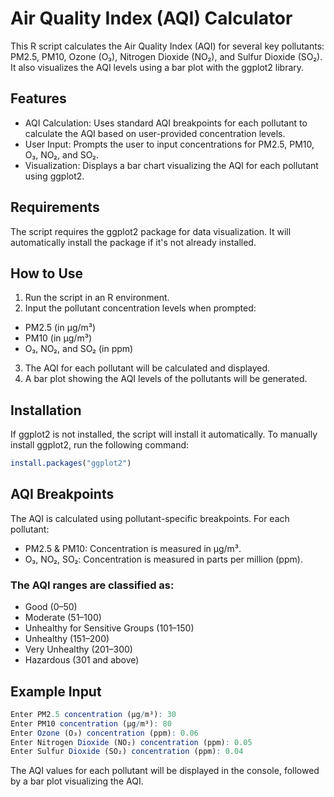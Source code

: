 # Air Quality Index (AQI) Calculator

This R script calculates the Air Quality Index (AQI) for several key pollutants: PM2.5, PM10, Ozone (O₃), Nitrogen Dioxide (NO₂), and Sulfur Dioxide (SO₂). It also visualizes the AQI levels using a bar plot with the ggplot2 library.

## Features
- AQI Calculation: Uses standard AQI breakpoints for each pollutant to calculate the AQI based on user-provided concentration levels.
- User Input: Prompts the user to input concentrations for PM2.5, PM10, O₃, NO₂, and SO₂.
- Visualization: Displays a bar chart visualizing the AQI for each pollutant using ggplot2.
## Requirements
The script requires the ggplot2 package for data visualization. It will automatically install the package if it's not already installed.
## How to Use
1. Run the script in an R environment.
2. Input the pollutant concentration levels when prompted:
- PM2.5 (in µg/m³)
- PM10 (in µg/m³)
- O₃, NO₂, and SO₂ (in ppm)
3. The AQI for each pollutant will be calculated and displayed.
4. A bar plot showing the AQI levels of the pollutants will be generated.
## Installation
If ggplot2 is not installed, the script will install it automatically. To manually install ggplot2, run the following command:
``` r
install.packages("ggplot2")
```
## AQI Breakpoints
The AQI is calculated using pollutant-specific breakpoints. For each pollutant:
- PM2.5 & PM10: Concentration is measured in µg/m³.
- O₃, NO₂, SO₂: Concentration is measured in parts per million (ppm).
### The AQI ranges are classified as:
- Good (0–50)
- Moderate (51–100)
- Unhealthy for Sensitive Groups (101–150)
- Unhealthy (151–200)
- Very Unhealthy (201–300)
- Hazardous (301 and above)
## Example Input
``` r
Enter PM2.5 concentration (µg/m³): 30
Enter PM10 concentration (µg/m³): 80
Enter Ozone (O₃) concentration (ppm): 0.06
Enter Nitrogen Dioxide (NO₂) concentration (ppm): 0.05
Enter Sulfur Dioxide (SO₂) concentration (ppm): 0.04
```
The AQI values for each pollutant will be displayed in the console, followed by a bar plot visualizing the AQI.